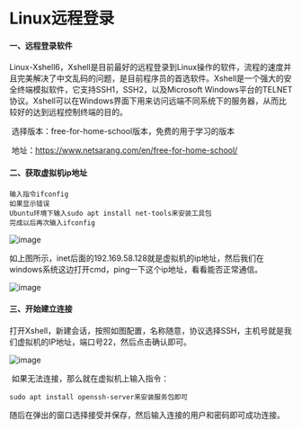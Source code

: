 # Linux远程登录



#### 一、远程登录软件

​	Linux-Xshell6，Xshell是目前最好的远程登录到Linux操作的软件，流程的速度并且完美解决了中文乱码的问题，是目前程序员的首选软件。Xshell是一个强大的安全终端模拟软件，它支持SSH1，SSH2，以及Microsoft Windows平台的TELNET协议。Xshell可以在Windows界面下用来访问远端不同系统下的服务器，从而比较好的达到远程控制终端的目的。

​	选择版本：free-for-home-school版本，免费的用于学习的版本

​	地址：https://www.netsarang.com/en/free-for-home-school/

#### 二、获取虚拟机ip地址

```
输入指令ifconfig
如果显示错误
Ubuntu环境下输入sudo apt install net-tools来安装工具包
完成以后再次输入ifconfig
```

![image](https://user-images.githubusercontent.com/102216757/222164226-8b0eff84-b79c-4426-8821-8b3eb74de5d8.png)

​	如上图所示，inet后面的192.169.58.128就是虚拟机的ip地址，然后我们在windows系统这边打开cmd，ping一下这个ip地址，看看能否正常通信。

![image](https://user-images.githubusercontent.com/102216757/222164267-857f357f-9117-4915-8338-1dbaa2e52f17.png)

#### 三、开始建立连接

​	打开Xshell，新建会话，按照如图配置，名称随意，协议选择SSH，主机号就是我们虚拟机的IP地址，端口号22，然后点击确认即可。

![image](https://user-images.githubusercontent.com/102216757/222164308-a3dcb448-91f9-445d-a652-750c7f5ee336.png)

​	如果无法连接，那么就在虚拟机上输入指令：

```
sudo apt install openssh-server来安装服务包即可
```

​	随后在弹出的窗口选择接受并保存，然后输入连接的用户和密码即可成功连接。
